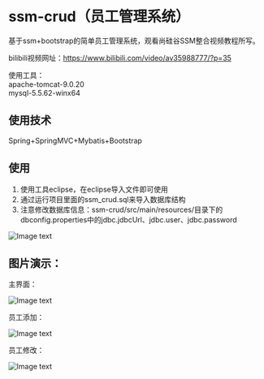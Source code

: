 # ssm-crud（员工管理系统）
基于ssm+bootstrap的简单员工管理系统，观看尚硅谷SSM整合视频教程所写。

bilibili视频网址：https://www.bilibili.com/video/av35988777/?p=35

使用工具：  
apache-tomcat-9.0.20   
mysql-5.5.62-winx64

## 使用技术

Spring+SpringMVC+Mybatis+Bootstrap
## 使用

1. 使用工具eclipse，在eclipse导入文件即可使用
2. 通过运行项目里面的ssm_crud.sql来导入数据库结构
3. 注意修改数据库信息：ssm-crud/src/main/resources/目录下的dbconfig.properties中的jdbc.jdbcUrl、jdbc.user、jdbc.password

![Image text](https://github.com/NicolasCoder/ssm-crud/blob/master/showImgs/summary.png)

## 图片演示：

主界面：

![Image text](https://github.com/NicolasCoder/ssm-crud/blob/master/showImgs/ssm_crud.png)

员工添加：

![Image text](https://github.com/NicolasCoder/ssm-crud/blob/master/showImgs/add.png)

员工修改：

![Image text](https://github.com/NicolasCoder/ssm-crud/blob/master/showImgs/alter.png)
